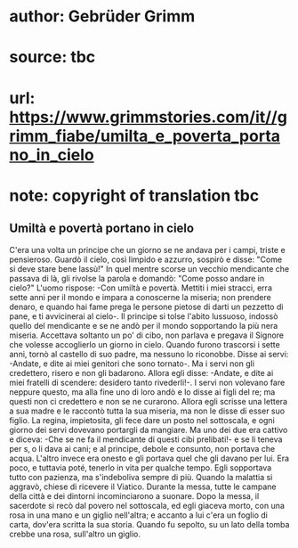 # author: Gebrüder Grimm
# source: tbc
# url: https://www.grimmstories.com/it//grimm_fiabe/umilta_e_poverta_portano_in_cielo
# note: copyright of translation tbc

## Umiltà e povertà portano in cielo 

C'era una volta un principe che un giorno se ne andava per i campi,
triste e pensieroso. Guardò il cielo, così limpido e azzurro, sospirò e
disse: "Come si deve stare bene lassù!" In quel mentre scorse un
vecchio mendicante che passava di là, gli rivolse la parola e domandò:
"Come posso andare in cielo?" L'uomo rispose: -Con umiltà e povertà.
Mettiti i miei stracci, erra sette anni per il mondo e impara a
conoscerne la miseria; non prendere denaro, e quando hai fame prega le
persone pietose di darti un pezzetto di pane, e ti avvicinerai al
cielo-. Il principe si tolse l'abito lussuoso, indossò quello del
mendicante e se ne andò per il mondo sopportando la più nera miseria.
Accettava soltanto un po' di cibo, non parlava e pregava il Signore che
volesse accoglierlo un giorno in cielo. Quando furono trascorsi i sette
anni, tornò al castello di suo padre, ma nessuno lo riconobbe. Disse ai
servi: -Andate, e dite ai miei genitori che sono tornato-. Ma i servi
non gli credettero, risero e non gli badarono. Allora egli disse:
-Andate, e dite ai miei fratelli di scendere: desidero tanto
rivederli!-. I servi non volevano fare neppure questo, ma alla fine uno
di loro andò e lo disse ai figli del re; ma questi non ci credettero e
non se ne curarono. Allora egli scrisse una lettera a sua madre e le
raccontò tutta la sua miseria, ma non le disse di esser suo figlio. La
regina, impietosita, gli fece dare un posto nel sottoscala, e ogni
giorno dei servi dovevano portargli da mangiare. Ma uno dei due era
cattivo e diceva: -Che se ne fa il mendicante di questi cibi prelibati!-
e se li teneva per s‚ o li dava ai cani; e al principe, debole e
consunto, non portava che acqua. L'altro invece era onesto e gli
portava quel che gli davano per lui. Era poco, e tuttavia poté‚ tenerlo
in vita per qualche tempo. Egli sopportava tutto con pazienza, ma
s'indeboliva sempre di più. Quando la malattia si aggravò, chiese di
ricevere il Viatico. Durante la messa, tutte le campane della città e
dei dintorni incominciarono a suonare. Dopo la messa, il sacerdote si
recò dal povero nel sottoscala, ed egli giaceva morto, con una rosa in
una mano e un giglio nell'altra; e accanto a lui c'era un foglio di
carta, dov'era scritta la sua storia. Quando fu sepolto, su un lato
della tomba crebbe una rosa, sull'altro un giglio.
